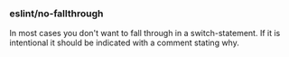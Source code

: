 ### eslint/no-fallthrough

In most cases you don't want to fall through in a switch-statement. If it is intentional it should be indicated with a comment stating why.
